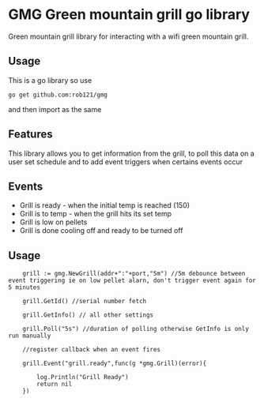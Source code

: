 # GMG Green mountain grill go library

Green mountain grill library for interacting with a wifi green mountain grill.

## Usage

This is a go library so use 

```
go get github.com:rob121/gmg
```

and then import as the same

## Features

This library allows you to get information from the grill, to poll this data on a user set schedule and to add event triggers when certains events occur

## Events

* Grill is ready - when the initial temp is reached (150)
* Grill is to temp - when the grill hits its set temp
* Grill is low on pellets
* Grill is done cooling off and ready to be turned off


## Usage

```
    grill := gmg.NewGrill(addr+":"+port,"5m") //5m debounce between event triggering ie on low pellet alarn, don't trigger event again for 5 minutes
    
    grill.GetId() //serial number fetch
     
    grill.GetInfo() // all other settings
    
    grill.Poll("5s") //duration of polling otherwise GetInfo is only run manually
    
    //register callback when an event fires

    grill.Event("grill.ready",func(g *gmg.Grill)(error){
        
        log.Println("Grill Ready")
        return nil
    })
    
    

```

